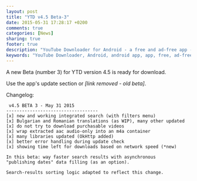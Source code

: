 ```yaml
---
layout: post
title: "YTD v4.5 Beta-3"
date: 2015-05-31 17:28:17 +0200
comments: true
categories: [News]
sharing: true
footer: true
description: "YouTube Downloader for Android - a free and ad-free app - new version"
keywords: "YouTube Downloader, Android, android app, app, free, ad-free, no ads, dentex, video, YouTube, downloader, FFmpeg, audio, music, video, extraction, mp3, easy, dentex, 1080p, 720p, HD, 3gp, webm, mp4, m4a, ogg, flv"
---
```

A new Beta (number 3) for YTD version 4.5 is ready for download.

Use the app's update section or *[link removed - old beta]*.

Changelog:

     v4.5 BETA 3 - May 31 2015
    -----------------------------------
    [x] new and working integrated search (with filters menu)
    [x] Bulgarian and Romanian translations (as WIP), many other updated
    [x] do not try to download purchasable videos
    [x] wrap extracted aac audio-only into an m4a container
    [x] many libraries updated (OkHttp added)
    [x] better error handling during update check
    [x] showing time left for downloads based on network speed (*new)
    
    In this beta: way faster search results with asynchronous 
    "publishing dates" data filling (as an option).

    Search-results sorting logic adapted to reflect this change.
